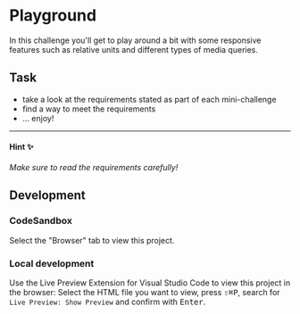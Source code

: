 # Playground

In this challenge you'll get to play around a bit with some responsive features such as relative units and different types of media queries.

## Task

- take a look at the requirements stated as part of each mini-challenge
- find a way to meet the requirements
- ... enjoy!

---

#### Hint ✨

_Make sure to read the requirements carefully!_

## Development

### CodeSandbox

Select the "Browser" tab to view this project.

### Local development

Use the Live Preview Extension for Visual Studio Code to view this project in the browser: Select the HTML file you want to view, press <kbd>⇧</kbd><kbd>⌘</kbd><kbd>P</kbd>, search for `Live Preview: Show Preview` and confirm with <kbd>Enter</kbd>.
